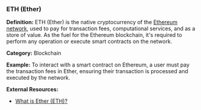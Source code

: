 ### ETH (Ether)
**Definition:** ETH (Ether) is the native cryptocurrency of the [Ethereum network](#ethereum), used to pay for transaction fees, computational services, and as a store of value. As the fuel for the Ethereum blockchain, it's required to perform any operation or execute smart contracts on the network.

**Category:** Blockchain

**Example:** To interact with a smart contract on Ethereum, a user must pay the transaction fees in Ether, ensuring their transaction is processed and executed by the network.

**External Resources:**
- [What is Ether (ETH)?](https://ethereum.org/en/eth/)
